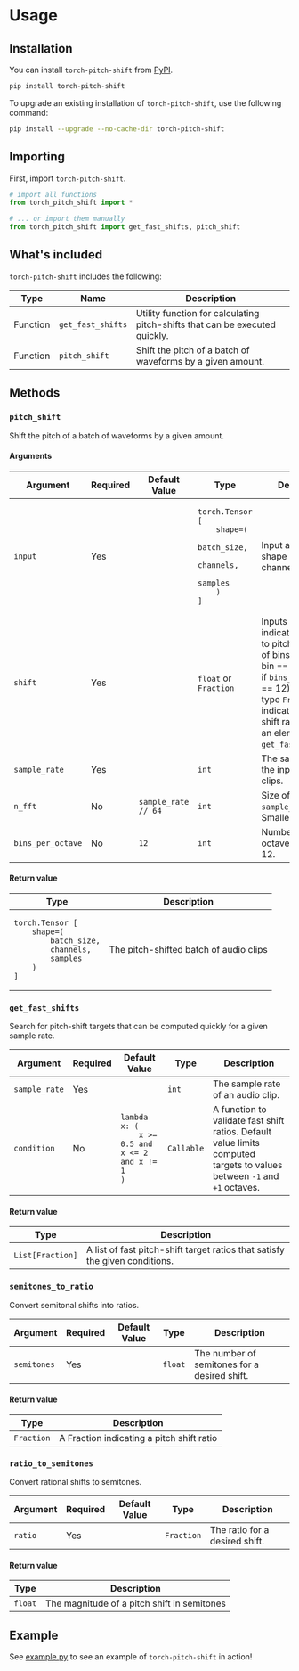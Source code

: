 # Usage

## Installation
You can install `torch-pitch-shift` from [PyPI](https://pypi.org/project/torch-pitch-shift/).

```bash
pip install torch-pitch-shift
```

To upgrade an existing installation of `torch-pitch-shift`, use the following command:

```bash
pip install --upgrade --no-cache-dir torch-pitch-shift
```

## Importing

First, import `torch-pitch-shift`.

```python
# import all functions
from torch_pitch_shift import *

# ... or import them manually
from torch_pitch_shift import get_fast_shifts, pitch_shift
```

## What's included
`torch-pitch-shift` includes the following:

<table>
  <thead>
    <tr>
      <th>Type</th>
      <th>Name</th>
      <th>Description</th>
    </tr>
  </thead>
  <tbody>
    <tr>
      <td>Function</td>
      <td><code>get_fast_shifts</code></td>
      <td>Utility function for calculating pitch-shifts that can be executed quickly.</td>
    </tr>
    <tr>
      <td>Function</td>
      <td><code>pitch_shift</code></td>
      <td>Shift the pitch of a batch of waveforms by a given amount.</td>
    </tr>
  </tbody>
</table>

## Methods

### `pitch_shift`
Shift the pitch of a batch of waveforms by a given amount.

#### Arguments

<table>
  <thead>
    <tr>
      <th>Argument</th>
      <th>Required</th>
      <th>Default Value</th>
      <th>Type</th>
      <th>Description</th>
    </tr>
  </thead>
  <tbody>
    <tr>
      <td><code>input</code></td>
      <td>Yes</td>
      <td></td>
<td><pre><code>torch.Tensor [
    shape=(
        batch_size,
        channels,
        samples
    )
]</code></pre></td>
      <td>Input audio clips of shape (batch_size, channels, samples)</td>
    </tr>
    <tr>
      <td><code>shift</code></td>
      <td>Yes</td>
      <td></td>
      <td><code>float</code> or <code>Fraction</code></td>
      <td>Inputs of type <code>float</code> indicate the amount to pitch-shift in # of bins (where 1 bin == 1 semitone if <code>bins_per_octave</code> == 12). Inputs of type <code>Fraction</code> indicate a pitch-shift ratio (usually an element in <code>get_fast_shifts()</code>).</td>
    </tr>
    <tr>
      <td><code>sample_rate</code></td>
      <td>Yes</td>
      <td></td>
      <td><code>int</code></td>
      <td>The sample rate of the input audio clips.</td>
    </tr>
    <tr>
      <td><code>n_fft</code></td>
      <td>No</td>
      <td><code>sample_rate // 64</code></td>
      <td><code>int</code></td>
      <td>Size of FFT. Default <code>sample_rate // 64</code>. Smaller is faster.</td>
    </tr>
    <tr>
      <td><code>bins_per_octave</code></td>
      <td>No</td>
      <td><code>12</code></td>
      <td><code>int</code></td>
      <td>Number of bins per octave. Default is 12.</td>
    </tr>
  </tbody>
</table>

#### Return value

<table>
  <thead>
    <tr>
      <th>Type</th>
      <th>Description</th>
    </tr>
  </thead>
  <tbody>
    <tr>
<td><pre><code>torch.Tensor [
    shape=(
        batch_size,
        channels,
        samples
    )
]</code></pre></td>
      <td>The pitch-shifted batch of audio clips</td>
    </tr>
  </tbody>
</table>

### `get_fast_shifts`
Search for pitch-shift targets that can be computed quickly for a given sample rate.

<table>
  <thead>
    <tr>
      <th>Argument</th>
      <th>Required</th>
      <th>Default Value</th>
      <th>Type</th>
      <th>Description</th>
    </tr>
  </thead>
  <tbody>
    <tr>
      <td><code>sample_rate</code></td>
      <td>Yes</td>
      <td></td>
      <td><code>int</code></td>
      <td>The sample rate of an audio clip.</td>
    </tr>
    <tr>
      <td><code>condition</code></td>
      <td>No</td>
      <td>
<pre><code>lambda x: (
    x &gt;= 0.5 and x &lt;= 2 and x != 1
)</code></pre>
      </td>
      <td><code>Callable</code></td>
      <td>A function to validate fast shift ratios. Default value limits computed targets to values between <code>-1</code> and <code>+1</code> octaves.</td>
    </tr>
  </tbody>
</table>

#### Return value

<table>
  <thead>
    <tr>
      <th>Type</th>
      <th>Description</th>
    </tr>
  </thead>
  <tbody>
    <tr>
      <td><code>List[Fraction]</code></td>
      <td>A list of fast pitch-shift target ratios that satisfy the given conditions.</td>
    </tr>
  </tbody>
</table>

### `semitones_to_ratio`
Convert semitonal shifts into ratios.

<table>
  <thead>
    <tr>
      <th>Argument</th>
      <th>Required</th>
      <th>Default Value</th>
      <th>Type</th>
      <th>Description</th>
    </tr>
  </thead>
  <tbody>
    <tr>
      <td><code>semitones</code></td>
      <td>Yes</td>
      <td></td>
      <td><code>float</code></td>
      <td>The number of semitones for a desired shift.</td>
    </tr>
  </tbody>
</table>

#### Return value

<table>
  <thead>
    <tr>
      <th>Type</th>
      <th>Description</th>
    </tr>
  </thead>
  <tbody>
    <tr>
      <td><code>Fraction</code></td>
      <td>A Fraction indicating a pitch shift ratio</td>
    </tr>
  </tbody>
</table>

### `ratio_to_semitones`
Convert rational shifts to semitones.

<table>
  <thead>
    <tr>
      <th>Argument</th>
      <th>Required</th>
      <th>Default Value</th>
      <th>Type</th>
      <th>Description</th>
    </tr>
  </thead>
  <tbody>
    <tr>
      <td><code>ratio</code></td>
      <td>Yes</td>
      <td></td>
      <td><code>Fraction</code></td>
      <td>The ratio for a desired shift.</td>
    </tr>
  </tbody>
</table>

#### Return value

<table>
  <thead>
    <tr>
      <th>Type</th>
      <th>Description</th>
    </tr>
  </thead>
  <tbody>
    <tr>
      <td><code>float</code></td>
      <td>The magnitude of a pitch shift in semitones</td>
    </tr>
  </tbody>
</table>

## Example

See [example.py](https://github.com/KentoNishi/torch-pitch-shift/blob/master/example.py) to see an example of `torch-pitch-shift` in action!
